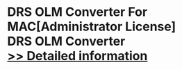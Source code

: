 # DRS OLM Converter For MAC[Administrator License]<br />DRS OLM Converter<br />[>> Detailed information](https://secure.shareit.com/shareit/product.html?productid=301004851&affiliateid=200057808)